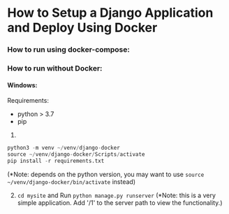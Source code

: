 # How to Setup a Django Application and Deploy Using Docker

### How to run using docker-compose:


### How to run without Docker:
#### Windows:
Requirements: 
  - python > 3.7
  - pip

1.
```python
python3 -m venv ~/venv/django-docker
source ~/venv/django-docker/Scripts/activate
pip install -r requirements.txt
```
(*Note: depends on the python version, you may want to use `source ~/venv/django-docker/bin/activate` instead)

     
2. `cd mysite` and Run `python manage.py runserver`
(*Note: this is a very simple application. Add '/1' to the server path to view the functionality.)
